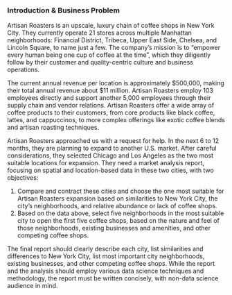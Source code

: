 ### Introduction & Business Problem

Artisan Roasters is an upscale, luxury chain of coffee shops in New York City. They currently operate 21 stores across multiple Manhattan neighborhoods: Financial District, Tribeca, Upper East Side, Chelsea, and Lincoln Square, to name just a few. The company’s mission is to “empower every human being one cup of coffee at the time”, which they diligently follow by their customer and quality-centric culture and business operations. 

The current annual revenue per location is approximately $500,000, making their total annual revenue about $11 million. Artisan Roasters employ 103 employees directly and support another 5,000 employees through their supply chain and vendor relations. Artisan Roasters offer a wide array of coffee products to their customers, from core products like black coffee, lattes, and cappuccinos, to more complex offerings like exotic coffee blends and artisan roasting techniques.

Artisan Roasters approached us with a request for help. In the next 6 to 12 months, they are planning to expand to another U.S. market. After careful considerations, they selected Chicago and Los Angeles as the two most suitable locations for expansion. They need a market analysis report, focusing on spatial and location-based data in these two cities, with two objectives:
1. Compare and contract these cities and choose the one most suitable for Artisan Roasters expansion based on similarities to New York City, the city’s neighborhoods, and relative abundance or lack of coffee shops.
2. Based on the data above, select five neighborhoods in the most suitable city to open the first five coffee shops, based on the nature and feel of those neighborhoods, existing businesses and amenities, and other competing coffee shops.

The final report should clearly describe each city, list similarities and differences to New York City, list most important city neighborhoods, existing businesses, and other competing coffee shops. While the report and the analysis should employ various data science techniques and methodology, the report must be written concisely, with non-data science audience in mind.
